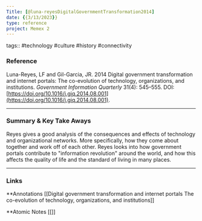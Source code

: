 ```yaml
---
Title: [@luna-reyesDigitalGovernmentTransformation2014]
date: {{3/13/2023}}
type: reference
project: Memex 2
---
```


tags:: #technology #culture #history #connectivity 

### Reference 

Luna-Reyes, LF and Gil-Garcia, JR. 2014 Digital government transformation and internet portals: The co-evolution of technology, organizations, and institutions. _Government Information Quarterly_ 31(4): 545–555. DOI: [https://doi.org/10.1016/j.giq.2014.08.001](https://doi.org/10.1016/j.giq.2014.08.001).


---

### Summary & Key Take Aways

Reyes gives a good analysis of the consequences and effects of technology and organizational networks. More specifically, how they come about together and work off of each other. Reyes looks into how government portals contribute to "information revolution" around the world, and how this affects the quality of life and the standard of living in many places.

--- 

### Links
**Annotations
[[Digital government transformation and internet portals The co-evolution of technology, organizations, and institutions]]

**Atomic Notes
[[]]
